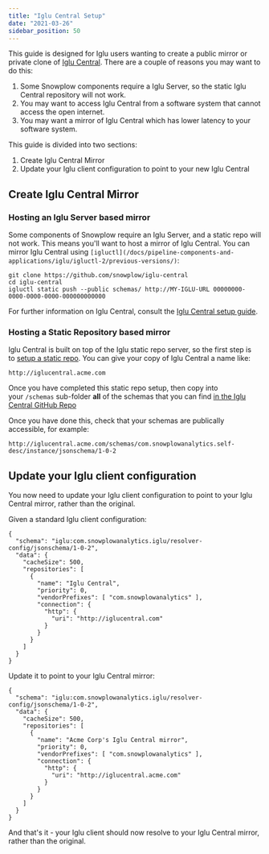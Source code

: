 ```yaml
---
title: "Iglu Central Setup"
date: "2021-03-26"
sidebar_position: 50
---
```


This guide is designed for Iglu users wanting to create a public mirror or private clone of [Iglu Central](/docs/pipeline-components-and-applications/iglu/iglu-repositories/iglu-central/). There are a couple of reasons you may want to do this:

1. Some Snowplow components require a Iglu Server, so the static Iglu Central repository will not work.
2. You may want to access Iglu Central from a software system that cannot access the open internet.
3. You may want a mirror of Iglu Central which has lower latency to your software system.

This guide is divided into two sections:

1. Create Iglu Central Mirror
2. Update your Iglu client configuration to point to your new Iglu Central

## Create Iglu Central Mirror

### Hosting an Iglu Server based mirror

Some components of Snowplow require an Iglu Server, and a static repo will not work. This means you'll want to host a mirror of Iglu Central. You can mirror Iglu Central using `[igluctl](/docs/pipeline-components-and-applications/iglu/igluctl-2/previous-versions/)`:

```
git clone https://github.com/snowplow/iglu-central
cd iglu-central
igluctl static push --public schemas/ http://MY-IGLU-URL 00000000-0000-0000-0000-000000000000
```

For further information on Iglu Central, consult the [Iglu Central setup guide](/docs/pipeline-components-and-applications/iglu/iglu-central-setup/).

### Hosting a Static Repository based mirror

Iglu Central is built on top of the Iglu static repo server, so the first step is to [setup a static repo](/docs/pipeline-components-and-applications/iglu/setting-up-iglu/step-2-setup-an-iglu-repository/2-1-a-static-repo/). You can give your copy of Iglu Central a name like:

```
http://iglucentral.acme.com
```

Once you have completed this static repo setup, then copy into your `/schemas` sub-folder **all** of the schemas that you can find [in the Iglu Central GitHub Repo](https://github.com/snowplow/iglu-central/tree/master/schemas)

Once you have done this, check that your schemas are publically accessible, for example:

```
http://iglucentral.acme.com/schemas/com.snowplowanalytics.self-desc/instance/jsonschema/1-0-2
```

## [](https://github.com/snowplow/iglu/wiki/Iglu-Central-setup#update-your-iglu-client-configuration)Update your Iglu client configuration

You now need to update your Iglu client configuration to point to your Iglu Central mirror, rather than the original.

Given a standard Iglu client configuration:

```
{
  "schema": "iglu:com.snowplowanalytics.iglu/resolver-config/jsonschema/1-0-2",
  "data": {
    "cacheSize": 500,
    "repositories": [
      {
        "name": "Iglu Central",
        "priority": 0,
        "vendorPrefixes": [ "com.snowplowanalytics" ],
        "connection": {
          "http": {
            "uri": "http://iglucentral.com"
          }
        }
      }
    ]
  }
}
```

Update it to point to your Iglu Central mirror:

```
{
  "schema": "iglu:com.snowplowanalytics.iglu/resolver-config/jsonschema/1-0-2",
  "data": {
    "cacheSize": 500,
    "repositories": [
      {
        "name": "Acme Corp's Iglu Central mirror",
        "priority": 0,
        "vendorPrefixes": [ "com.snowplowanalytics" ],
        "connection": {
          "http": {
            "uri": "http://iglucentral.acme.com"
          }
        }
      }
    ]
  }
}
```

And that's it - your Iglu client should now resolve to your Iglu Central mirror, rather than the original.
